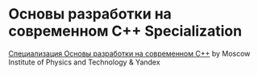 # Основы разработки на современном C++ Specialization #

[Специализация Основы разработки на современном C++](https://www.coursera.org/specializations/c-plus-plus-modern-development/) by Moscow Institute of Physics and Technology & Yandex

